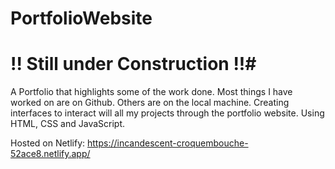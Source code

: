 # PortfolioWebsite
# !! Still under Construction !!#
A Portfolio that highlights some of the work done. Most things I have worked on are on Github. Others are on the local machine.
Creating interfaces to interact will all my projects through the portfolio website. 
Using HTML, CSS and JavaScript. 

Hosted on Netlify: https://incandescent-croquembouche-52ace8.netlify.app/
